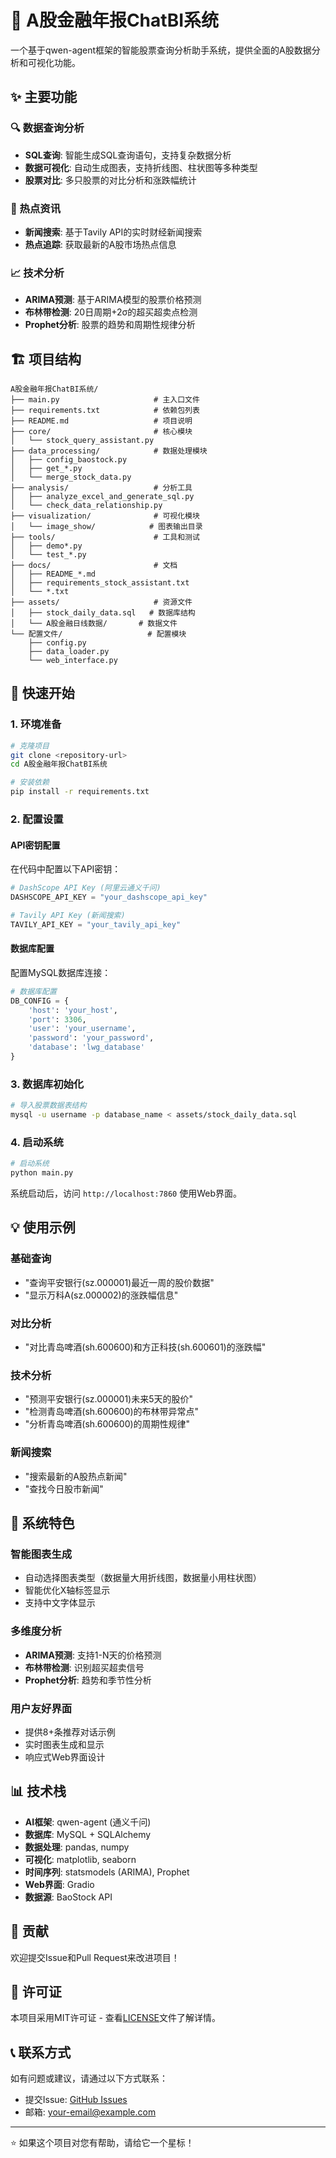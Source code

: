 # 🚀 A股金融年报ChatBI系统

一个基于qwen-agent框架的智能股票查询分析助手系统，提供全面的A股数据分析和可视化功能。

## ✨ 主要功能

### 🔍 数据查询分析
- **SQL查询**: 智能生成SQL查询语句，支持复杂数据分析
- **数据可视化**: 自动生成图表，支持折线图、柱状图等多种类型
- **股票对比**: 多只股票的对比分析和涨跌幅统计

### 📰 热点资讯
- **新闻搜索**: 基于Tavily API的实时财经新闻搜索
- **热点追踪**: 获取最新的A股市场热点信息

### 📈 技术分析
- **ARIMA预测**: 基于ARIMA模型的股票价格预测
- **布林带检测**: 20日周期+2σ的超买超卖点检测
- **Prophet分析**: 股票的趋势和周期性规律分析

## 🏗️ 项目结构

```
A股金融年报ChatBI系统/
├── main.py                     # 主入口文件
├── requirements.txt            # 依赖包列表
├── README.md                   # 项目说明
├── core/                       # 核心模块
│   └── stock_query_assistant.py
├── data_processing/            # 数据处理模块
│   ├── config_baostock.py
│   ├── get_*.py
│   └── merge_stock_data.py
├── analysis/                   # 分析工具
│   ├── analyze_excel_and_generate_sql.py
│   └── check_data_relationship.py
├── visualization/              # 可视化模块
│   └── image_show/            # 图表输出目录
├── tools/                      # 工具和测试
│   ├── demo*.py
│   └── test_*.py
├── docs/                       # 文档
│   ├── README_*.md
│   ├── requirements_stock_assistant.txt
│   └── *.txt
├── assets/                     # 资源文件
│   ├── stock_daily_data.sql   # 数据库结构
│   └── A股金融日线数据/       # 数据文件
└── 配置文件/                   # 配置模块
    ├── config.py
    ├── data_loader.py
    └── web_interface.py
```

## 🚀 快速开始

### 1. 环境准备

```bash
# 克隆项目
git clone <repository-url>
cd A股金融年报ChatBI系统

# 安装依赖
pip install -r requirements.txt
```

### 2. 配置设置

#### API密钥配置
在代码中配置以下API密钥：

```python
# DashScope API Key (阿里云通义千问)
DASHSCOPE_API_KEY = "your_dashscope_api_key"

# Tavily API Key (新闻搜索)
TAVILY_API_KEY = "your_tavily_api_key"
```

#### 数据库配置
配置MySQL数据库连接：

```python
# 数据库配置
DB_CONFIG = {
    'host': 'your_host',
    'port': 3306,
    'user': 'your_username',
    'password': 'your_password',
    'database': 'lwg_database'
}
```

### 3. 数据库初始化

```bash
# 导入股票数据表结构
mysql -u username -p database_name < assets/stock_daily_data.sql
```

### 4. 启动系统

```bash
# 启动系统
python main.py
```

系统启动后，访问 `http://localhost:7860` 使用Web界面。

## 💡 使用示例

### 基础查询
- "查询平安银行(sz.000001)最近一周的股价数据"
- "显示万科A(sz.000002)的涨跌幅信息"

### 对比分析
- "对比青岛啤酒(sh.600600)和方正科技(sh.600601)的涨跌幅"

### 技术分析
- "预测平安银行(sz.000001)未来5天的股价"
- "检测青岛啤酒(sh.600600)的布林带异常点"
- "分析青岛啤酒(sh.600600)的周期性规律"

### 新闻搜索
- "搜索最新的A股热点新闻"
- "查找今日股市新闻"

## 🔧 系统特色

### 智能图表生成
- 自动选择图表类型（数据量大用折线图，数据量小用柱状图）
- 智能优化X轴标签显示
- 支持中文字体显示

### 多维度分析
- **ARIMA预测**: 支持1-N天的价格预测
- **布林带检测**: 识别超买超卖信号
- **Prophet分析**: 趋势和季节性分析

### 用户友好界面
- 提供8+条推荐对话示例
- 实时图表生成和显示
- 响应式Web界面设计

## 📊 技术栈

- **AI框架**: qwen-agent (通义千问)
- **数据库**: MySQL + SQLAlchemy
- **数据处理**: pandas, numpy
- **可视化**: matplotlib, seaborn
- **时间序列**: statsmodels (ARIMA), Prophet
- **Web界面**: Gradio
- **数据源**: BaoStock API

## 🤝 贡献

欢迎提交Issue和Pull Request来改进项目！

## 📄 许可证

本项目采用MIT许可证 - 查看[LICENSE](LICENSE)文件了解详情。

## 📞 联系方式

如有问题或建议，请通过以下方式联系：
- 提交Issue: [GitHub Issues](项目Issues链接)
- 邮箱: your-email@example.com

---

⭐ 如果这个项目对您有帮助，请给它一个星标！
